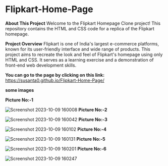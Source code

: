 # Flipkart-Home-Page

**About This Project**
Welcome to the Flipkart Homepage Clone project! This repository contains the HTML and CSS code for a replica of the Flipkart homepage.

**Project Overview**
Flipkart is one of India's largest e-commerce platforms, known for its user-friendly interface and wide range of products. This project aims to recreate the look and feel of Flipkart's homepage using only HTML and CSS. It serves as a learning exercise and a demonstration of front-end web development skills.



**You can go to the page by clicking on this link:**  https://susanta0.github.io/Flipkart-Home-Page/  





**some images**

**Picture No:-1**


![Screenshot 2023-10-09 160008](https://github.com/Susanta0/Flipkart-Home-Page/assets/130533362/6dfe925d-c741-47d1-bc9d-41e4e1c64611)
**Picture No:-2**


![Screenshot 2023-10-09 160042](https://github.com/Susanta0/Flipkart-Home-Page/assets/130533362/0fe1bc0a-08df-4c91-8349-24644deaf095)
**Picture No:-3**


![Screenshot 2023-10-09 160102](https://github.com/Susanta0/Flipkart-Home-Page/assets/130533362/a58657a8-aa42-44bb-83e6-7b834a4fc74e)
**Picture No:-4**


![Screenshot 2023-10-09 160131](https://github.com/Susanta0/Flipkart-Home-Page/assets/130533362/84e9e3c3-9ebe-4410-986a-05c573c0d171)
**Picture No:-5**


![Screenshot 2023-10-09 160201](https://github.com/Susanta0/Flipkart-Home-Page/assets/130533362/7b7f7d14-9899-48c1-bc3a-7fae98cf18e0)
**Picture No:-6**


![Screenshot 2023-10-09 160247](https://github.com/Susanta0/Flipkart-Home-Page/assets/130533362/47ed29c1-a6cf-40a5-bef8-dc9a4c683562)
